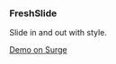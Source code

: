 ### FreshSlide
Slide in and out with style.

[Demo on Surge](http://corbtastic.freshslide.surge.sh)
